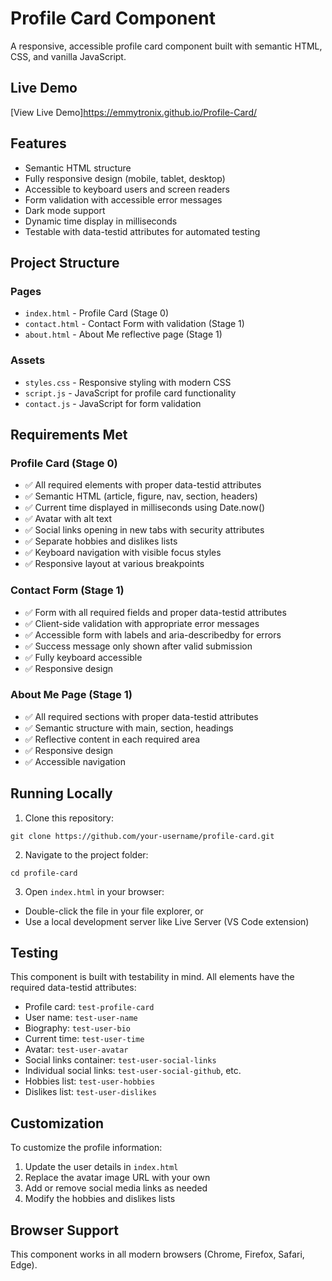 # Profile Card Component

A responsive, accessible profile card component built with semantic HTML, CSS, and vanilla JavaScript.

## Live Demo

[View Live Demo]https://emmytronix.github.io/Profile-Card/

## Features

- Semantic HTML structure
- Fully responsive design (mobile, tablet, desktop)
- Accessible to keyboard users and screen readers
- Form validation with accessible error messages
- Dark mode support
- Dynamic time display in milliseconds
- Testable with data-testid attributes for automated testing

## Project Structure

### Pages
- `index.html` - Profile Card (Stage 0)
- `contact.html` - Contact Form with validation (Stage 1)
- `about.html` - About Me reflective page (Stage 1)

### Assets
- `styles.css` - Responsive styling with modern CSS
- `script.js` - JavaScript for profile card functionality
- `contact.js` - JavaScript for form validation

## Requirements Met

### Profile Card (Stage 0)
- ✅ All required elements with proper data-testid attributes
- ✅ Semantic HTML (article, figure, nav, section, headers)
- ✅ Current time displayed in milliseconds using Date.now()
- ✅ Avatar with alt text
- ✅ Social links opening in new tabs with security attributes
- ✅ Separate hobbies and dislikes lists
- ✅ Keyboard navigation with visible focus styles
- ✅ Responsive layout at various breakpoints

### Contact Form (Stage 1)
- ✅ Form with all required fields and proper data-testid attributes
- ✅ Client-side validation with appropriate error messages
- ✅ Accessible form with labels and aria-describedby for errors
- ✅ Success message only shown after valid submission
- ✅ Fully keyboard accessible
- ✅ Responsive design

### About Me Page (Stage 1)
- ✅ All required sections with proper data-testid attributes
- ✅ Semantic structure with main, section, headings
- ✅ Reflective content in each required area
- ✅ Responsive design
- ✅ Accessible navigation

## Running Locally

1. Clone this repository:
```
git clone https://github.com/your-username/profile-card.git
```

2. Navigate to the project folder:
```
cd profile-card
```

3. Open `index.html` in your browser:
- Double-click the file in your file explorer, or
- Use a local development server like Live Server (VS Code extension)

## Testing

This component is built with testability in mind. All elements have the required data-testid attributes:

- Profile card: `test-profile-card`
- User name: `test-user-name`
- Biography: `test-user-bio`
- Current time: `test-user-time`
- Avatar: `test-user-avatar`
- Social links container: `test-user-social-links`
- Individual social links: `test-user-social-github`, etc.
- Hobbies list: `test-user-hobbies`
- Dislikes list: `test-user-dislikes`

## Customization

To customize the profile information:

1. Update the user details in `index.html`
2. Replace the avatar image URL with your own
3. Add or remove social media links as needed
4. Modify the hobbies and dislikes lists

## Browser Support

This component works in all modern browsers (Chrome, Firefox, Safari, Edge).